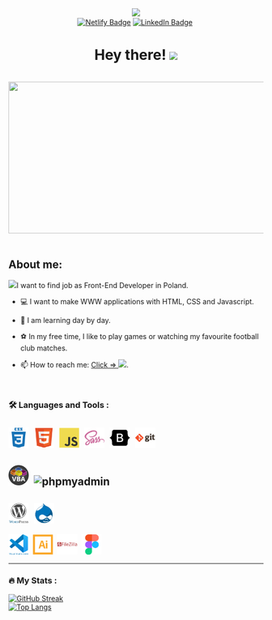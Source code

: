   <div id="header" align="center">
    <img src="https://media.giphy.com/media/M9gbBd9nbDrOTu1Mqx/giphy.gif" width="100"/></br>
    <div class="badges">
      <a href="https://truedie.netlify.app" taget="_blank">
        <img src="https://img.shields.io/badge/-Netlify-9cf" alt="Netlify Badge" width="100" height="40"/></a>
      <a href="https://www.linkedin.com/in/tomasz-pierzchalski-03949925a/" taget="_blank">
        <img src="https://img.shields.io/badge/LinkedIn-blue?style=for-the-badge&logo=linkedin&logoColor=white" alt="LinkedIn Badge" height="40" width="100"/></a>
      <img src="https://komarev.com/ghpvc/?TrueDie3&style=flat-square&color=blue" alt=""/>
      <h1>
        Hey there!
        <img src="https://media.giphy.com/media/hvRJCLFzcasrR4ia7z/giphy.gif" width="30px"/>
      </h1>
    </div>
  </div></br>

<div align="center">
  <img src="https://media.giphy.com/media/dWesBcTLavkZuG35MI/giphy.gif" width="600" height="300"/>
</div></br>
<h2><b>About me:</b></h2>
<img src="https://media.giphy.com/media/WUlplcMpOCEmTGBtBW/giphy.gif" width="30">I want to find job as Front-End Developer in Poland.

- :computer: I want to make WWW applications with HTML, CSS and Javascript.

- :seedling: I am learning day by day.

- :soccer: In my free time, I like to play games or watching my favourite football club matches. 

- :mailbox: How to reach me: <a href="mailto:t.pierzchalski0@gmail.com">Click => <img src="https://img.shields.io/badge/-G--mail-yellow"/></a>.
</br>

### :hammer_and_wrench: Languages and Tools :

  <img src="https://github.com/devicons/devicon/blob/master/icons/css3/css3-plain-wordmark.svg"  title="CSS3" alt="CSS" width="40" height="40"/>&nbsp;
  <img src="https://github.com/devicons/devicon/blob/master/icons/html5/html5-original.svg" title="HTML5" alt="HTML" width="40" height="40"/>&nbsp;
  <img src="https://github.com/devicons/devicon/blob/master/icons/javascript/javascript-original.svg" title="JavaScript" alt="JavaScript" width="40" height="40"/>&nbsp;
<img src="https://raw.githubusercontent.com/devicons/devicon/1119b9f84c0290e0f0b38982099a2bd027a48bf1/icons/sass/sass-original.svg" title="Scss" alt="Scss" width="40" height="40"/>&nbsp;
<img src="https://raw.githubusercontent.com/devicons/devicon/1119b9f84c0290e0f0b38982099a2bd027a48bf1/icons/bootstrap/bootstrap-plain.svg" title="Bootstrap" alt="Bootstrap" width="40" height="40"/>&nbsp;
<img src="https://github.com/devicons/devicon/blob/master/icons/git/git-original-wordmark.svg" title="Git" alt="Git" width="40" height="40"/>&nbsp;
---
<img src="https://raw.githubusercontent.com/github/explore/71e4a0fc524fd1d7a0d9a940aa6b91f31458a87b/topics/vba/vba.png" title="VBA" alt="VBA" width="40" height="40"/>&nbsp;
<img src="https://avatars.githubusercontent.com/u/1351977?s=200&v=4" title="phpmyadmin" alt="phpmyadmin" width="40" height="40"/>&nbsp;
---
<img src="https://raw.githubusercontent.com/devicons/devicon/1119b9f84c0290e0f0b38982099a2bd027a48bf1/icons/wordpress/wordpress-original.svg" title="Wordpress" alt="Wordpress" width="40" height="40"/>&nbsp;
<img src="https://raw.githubusercontent.com/devicons/devicon/1119b9f84c0290e0f0b38982099a2bd027a48bf1/icons/drupal/drupal-original.svg" title="Drupal" alt="Drupal" width="40" height="40"/>&nbsp;
---
<img src="https://raw.githubusercontent.com/devicons/devicon/1119b9f84c0290e0f0b38982099a2bd027a48bf1/icons/vscode/vscode-original-wordmark.svg" title="Vs code" alt="Visual Studio Code" width="40" height="40"/>&nbsp;
<img src="https://raw.githubusercontent.com/devicons/devicon/1119b9f84c0290e0f0b38982099a2bd027a48bf1/icons/illustrator/illustrator-line.svg" title="Adobe Illustrator" alt="Adobe Illustrator" width="40" height="40"/>&nbsp;
<img src="https://raw.githubusercontent.com/devicons/devicon/1119b9f84c0290e0f0b38982099a2bd027a48bf1/icons/filezilla/filezilla-plain-wordmark.svg" title="FileZilla" alt="FileZilla" width="40" height="40"/>&nbsp;
<img src="https://raw.githubusercontent.com/devicons/devicon/1119b9f84c0290e0f0b38982099a2bd027a48bf1/icons/figma/figma-original.svg" title="Figma" alt="Figma" width="40" height="40"/>&nbsp;

---

### :fire: My Stats :

[![GitHub Streak](https://streak-stats.demolab.com?user=TrueDie3&theme=neon-palenight&border_radius=5&date_format=j%20M%5B%20Y%5D)](https://git.io/streak-stats)
</br>
[![Top Langs](https://github-readme-stats.vercel.app/api/top-langs/?username=TrueDie3&layout=compact&theme=vision-friendly-dark)](https://github.com/anuraghazra/github-readme-stats)

